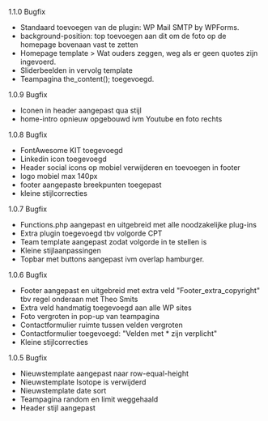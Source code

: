 1.1.0 Bugfix
- Standaard toevoegen van de plugin: WP Mail SMTP by WPForms.
- background-position: top toevoegen aan dit om de foto op de homepage bovenaan vast te zetten
- Homepage template > Wat ouders zeggen, weg als er geen quotes zijn ingevoerd.
- Sliderbeelden in vervolg template
- Teampagina the_content(); toegevoegd.

1.0.9 Bugfix
- Iconen in header aangepast qua stijl
- home-intro opnieuw opgebouwd ivm Youtube en foto rechts 

1.0.8 Bugfix
- FontAwesome KIT toegevoegd
- Linkedin icon toegevoegd
- Header social icons op mobiel verwijderen en toevoegen in footer
- logo mobiel max 140px
- footer aangepaste breekpunten toegepast
- kleine stijlcorrecties

1.0.7 Bugfix
- Functions.php aangepast en uitgebreid met alle noodzakelijke plug-ins
- Extra plugin toegevoegd tbv volgorde CPT
- Team template aangepast zodat volgorde in te stellen is
- Kleine stijlaanpassingen
- Topbar met buttons aangepast ivm overlap hamburger. 

1.0.6 Bugfix
- Footer aangepast en uitgebreid met extra veld "Footer_extra_copyright" tbv regel onderaan met Theo Smits
- Extra veld handmatig toegevoegd aan alle WP sites
- Foto vergroten in pop-up van teampagina
- Contactformulier ruimte tussen velden vergroten
- Contactformulier toegevoegd: "Velden met * zijn verplicht"
- Kleine stijlcorrecties

1.0.5 Bugfix
- Nieuwstemplate aangepast naar row-equal-height
- Nieuwstemplate Isotope is verwijderd
- Nieuwstemplate date sort
- Teampagina random en limit weggehaald
- Header stijl aangepast